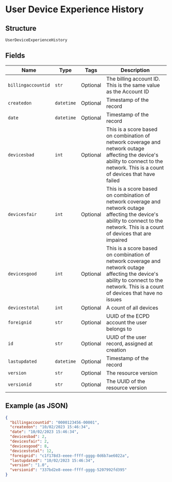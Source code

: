 
# User Device Experience History

## Structure

`UserDeviceExperienceHistory`

## Fields

| Name | Type | Tags | Description |
|  --- | --- | --- | --- |
| `billingaccountid` | `str` | Optional | The billing account ID. This is the same value as the Account ID |
| `createdon` | `datetime` | Optional | Timestamp of the record |
| `date` | `datetime` | Optional | Timestamp of the record |
| `devicesbad` | `int` | Optional | This is a score based on combination of network coverage and network outage affecting the device's ability to connect to the network. This is a count of devices that have failed |
| `devicesfair` | `int` | Optional | This is a score based on combination of network coverage and network outage affecting the device's ability to connect to the network. This is a count of devices that are impaired |
| `devicesgood` | `int` | Optional | This is a score based on combination of network coverage and network outage affecting the device's ability to connect to the network. This is a count of devices that have no issues |
| `devicestotal` | `int` | Optional | A count of all devices |
| `foreignid` | `str` | Optional | UUID of the ECPD account the user belongs to |
| `id` | `str` | Optional | UUID of the user record, assigned at creation |
| `lastupdated` | `datetime` | Optional | Timestamp of the record |
| `version` | `str` | Optional | The resource version |
| `versionid` | `str` | Optional | The UUID of the resource version |

## Example (as JSON)

```json
{
  "billingaccountid": "0000123456-00001",
  "createdon": "10/02/2023 15:46:34",
  "date": "10/02/2023 15:46:34",
  "devicesbad": 2,
  "devicesfair": 2,
  "devicesgood": 8,
  "devicestotal": 12,
  "foreignid": "c1f178d3-eeee-ffff-gggg-0d6b7ae6022a",
  "lastupdated": "10/02/2023 15:46:34",
  "version": "1.0",
  "versionid": "337bd2e8-eeee-ffff-gggg-5207992fd395"
}
```

